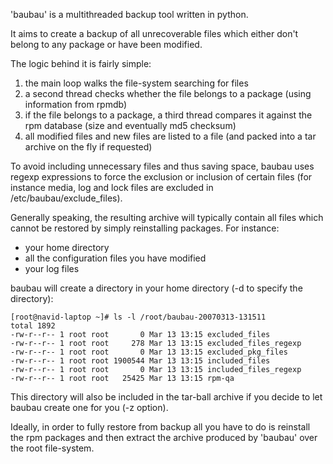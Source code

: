 'baubau' is a multithreaded backup tool written in python.

It aims to create a backup of all unrecoverable files which either don't belong to any package or have been modified.

The logic behind it is fairly simple:

  1. the main loop walks the file-system searching for files
  1. a second thread checks whether the file belongs to a package (using information from rpmdb)
  1. if the file belongs to a package, a third thread compares it against the rpm database (size and eventually md5 checksum)
  1. all modified files and new files are listed to a file (and packed into a tar archive on the fly if requested)

To avoid including unnecessary files and thus saving space, baubau uses regexp expressions to force the exclusion or inclusion of certain files (for instance media, log and lock files are excluded in /etc/baubau/exclude\_files).

Generally speaking, the resulting archive will typically contain all files which cannot be restored by simply reinstalling packages. For instance:

  * your home directory
  * all the configuration files you have modified
  * your log files

baubau will create a directory in your home directory (-d to specify the directory):

```
[root@navid-laptop ~]# ls -l /root/baubau-20070313-131511
total 1892
-rw-r--r-- 1 root root       0 Mar 13 13:15 excluded_files
-rw-r--r-- 1 root root     278 Mar 13 13:15 excluded_files_regexp
-rw-r--r-- 1 root root       0 Mar 13 13:15 excluded_pkg_files
-rw-r--r-- 1 root root 1900544 Mar 13 13:15 included_files
-rw-r--r-- 1 root root       0 Mar 13 13:15 included_files_regexp
-rw-r--r-- 1 root root   25425 Mar 13 13:15 rpm-qa
```

This directory will also be included in the tar-ball archive if you decide to let baubau create one for you (-z option).

Ideally, in order to fully restore from backup all you have to do is reinstall the rpm packages and then extract the archive produced by 'baubau' over the root file-system.